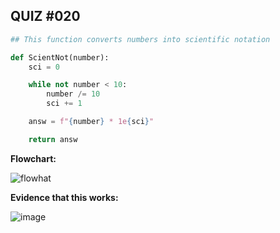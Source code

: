 ## QUIZ #020

```.py
## This function converts numbers into scientific notation

def ScientNot(number):
    sci = 0

    while not number < 10:
        number /= 10
        sci += 1

    answ = f"{number} * 1e{sci}"

    return answ

```
**Flowchart:**

![flowhat](https://user-images.githubusercontent.com/88994602/145736382-6e00cb04-c9dc-4ff8-ab06-4a3e5ab0e87c.png)

**Evidence that this works:**

![image](https://user-images.githubusercontent.com/88994602/145736247-dbb217a2-28da-48e8-886e-a5eaa2ee5a72.png)
